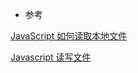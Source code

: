 - 参考

[JavaScript 如何读取本地文件](https://zhuanlan.zhihu.com/p/145520037)

[Javascript 读写文件](https://cloud.tencent.com/developer/article/1392736)

  

